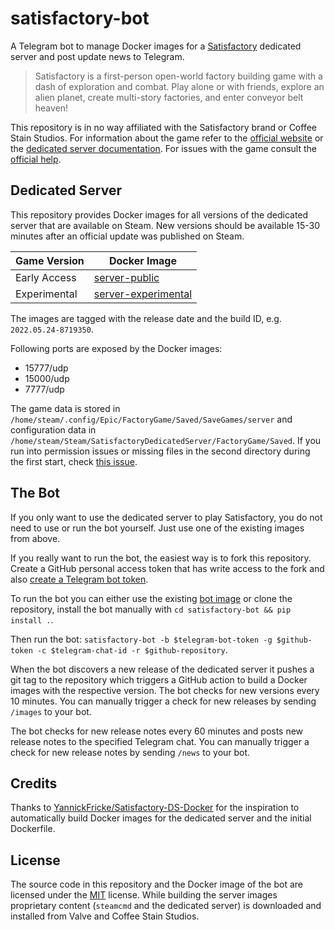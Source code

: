 # satisfactory-bot
A Telegram bot to manage Docker images for a [Satisfactory](https://www.satisfactorygame.com) dedicated server and post update news to Telegram.


> Satisfactory is a first-person open-world factory building game with a dash of exploration and combat. Play alone or with friends, explore an alien planet, create multi-story factories, and enter conveyor belt heaven!

This repository is in no way affiliated with the Satisfactory brand or Coffee Stain Studios. For information about the game refer to the [official website](https://www.satisfactorygame.com) or the [dedicated server documentation](https://satisfactory.fandom.com/wiki/Dedicated_servers). For issues with the game consult the [official help](https://questions.satisfactorygame.com/).

## Dedicated Server

This repository provides Docker images for all versions of the dedicated server that are available on Steam. New versions should be available 15-30 minutes after an official update was published on Steam.

| Game Version | Docker Image |
|--------------|--------------|
| Early Access | [server-public](https://github.com/ekeih/satisfactory-bot/pkgs/container/satisfactory-bot%2Fserver-public) |
| Experimental | [server-experimental](https://github.com/ekeih/satisfactory-bot/pkgs/container/satisfactory-bot%2Fserver-experimental) |

The images are tagged with the release date and the build ID, e.g. `2022.05.24-8719350`.

Following ports are exposed by the Docker images:
- 15777/udp
- 15000/udp
- 7777/udp

The game data is stored in `/home/steam/.config/Epic/FactoryGame/Saved/SaveGames/server` and configuration data in `/home/steam/Steam/SatisfactoryDedicatedServer/FactoryGame/Saved`. If you run into permission issues or missing files in the second directory during the first start, check [this issue](https://github.com/YannickFricke/Satisfactory-DS-Docker/issues/2).

## The Bot

If you only want to use the dedicated server to play Satisfactory, you do not need to use or run the bot yourself. Just use one of the existing images from above.

If you really want to run the bot, the easiest way is to fork this repository. Create a GitHub personal access token that has write access to the fork and also [create a Telegram bot token](https://core.telegram.org/bots#6-botfather).

To run the bot you can either use the existing [bot image](https://github.com/ekeih/satisfactory-bot/pkgs/container/satisfactory-bot%2Fbot) or clone the repository, install the bot manually with `cd satisfactory-bot && pip install .`.

Then run the bot: `satisfactory-bot -b $telegram-bot-token -g $github-token -c $telegram-chat-id -r $github-repository`.

When the bot discovers a new release of the dedicated server it pushes a git tag to the repository which triggers a GitHub action to build a Docker images with the respective version. The bot checks for new versions every 10 minutes. You can manually trigger a check for new releases by sending `/images` to your bot.

The bot checks for new release notes every 60 minutes and posts new release notes to the specified Telegram chat. You can manually trigger a check for new release notes by sending `/news` to your bot.

## Credits

Thanks to [YannickFricke/Satisfactory-DS-Docker](https://github.com/YannickFricke/Satisfactory-DS-Docker) for the inspiration to automatically build Docker images for the dedicated server and the initial Dockerfile.

## License

The source code in this repository and the Docker image of the bot are licensed under the [MIT](./LICENSE) license. While building the server images proprietary content (`steamcmd` and the dedicated server) is downloaded and installed from Valve and Coffee Stain Studios.
